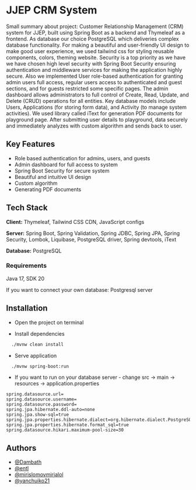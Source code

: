 
# JJEP CRM System

Small summary about project: Customer Relationship Management (CRM) system for JJEP, built using Spring Boot as a backend and Thymeleaf as a frontend. As database our choice PostgreSQL which deliveries complex database functionality. For making a beautiful and user-friendly UI design to make good user experience, we used tailwind css for styling reusable components, colors, theming website. Security is a top priority as we have we have chosen high level security with Spring Boot Security ensuring authentication and middleware services for making the application highly secure. Also we implemented User role-based authentication for granting admin users full access, regular users access to authenticated and guest sections, and for guests restricted some 
specific pages. The admin dashboard allows administrators to full control of Create, Read, Update, and Delete (CRUD) operations for all entities. Key database models include Users, Applications (for storing form data), and Activity (to manage system activities). We used library called iText for generation PDF documents for playground page. After submitting user details to playground, data securely and immediately analyzes with custom algorithm and sends back to user.


## Key Features

- Role based authentication for admins, users, and guests
- Admin dashboard for full access to system
- Spring Boot Security for secure system
- Beautiful and intuitive UI design
- Custom algorithm
- Generating PDF documents

## Tech Stack

**Client:** Thymeleaf, Tailwind CSS CDN, JavaScript configs

**Server:** Spring Boot, Spring Validation, Spring JDBC, Spring JPA, Spring Security, Lombok, Liquibase, PostgreSQL driver, Spring devtools, iText

**Database:** PostgreSQL

### Requirements
Java 17, SDK 20

If you want to connect your own database: Postgresql server


## Installation

- Open the project on terminal

- Install dependencies
```bash
  ./mvnw clean install
```
- Serve application
```bash
  ./mvnw spring-boot:run
```

- If you want to run on your database server - change
  src -> main -> resources -> application.properties
```properties
spring.datasource.url=
spring.datasource.username=
spring.datasource.password=
spring.jpa.hibernate.ddl-auto=none
spring.jpa.show-sql=true
spring.jpa.properties.hibernate.dialect=org.hibernate.dialect.PostgreSQLDialect
spring.jpa.properties.hibernate.format_sql=true
spring.datasource.hikari.maximum-pool-size=30
```

## Authors

- [@Dambath](https://github.com/Dambath)
- [@entl](https://github.com/entl)
- [@mirislomovmirjalol](https://github.com/mirislomovmirjalol)
- [@yanchuiko21](https://github.com/yanchuiko21)

